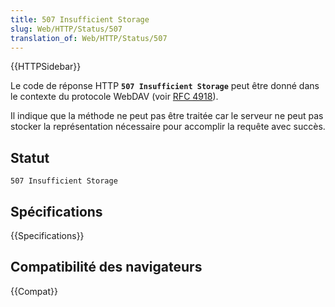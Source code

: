 ```yaml
---
title: 507 Insufficient Storage
slug: Web/HTTP/Status/507
translation_of: Web/HTTP/Status/507
---
```


{{HTTPSidebar}}

Le code de réponse HTTP **`507 Insufficient Storage`** peut être donné dans le contexte du protocole WebDAV (voir [RFC 4918](https://tools.ietf.org/html/rfc4918)).

Il indique que la méthode ne peut pas être traitée car le serveur ne peut pas stocker la représentation nécessaire pour accomplir la requête avec succès.

## Statut

```
507 Insufficient Storage
```

## Spécifications

{{Specifications}}

## Compatibilité des navigateurs

{{Compat}}
